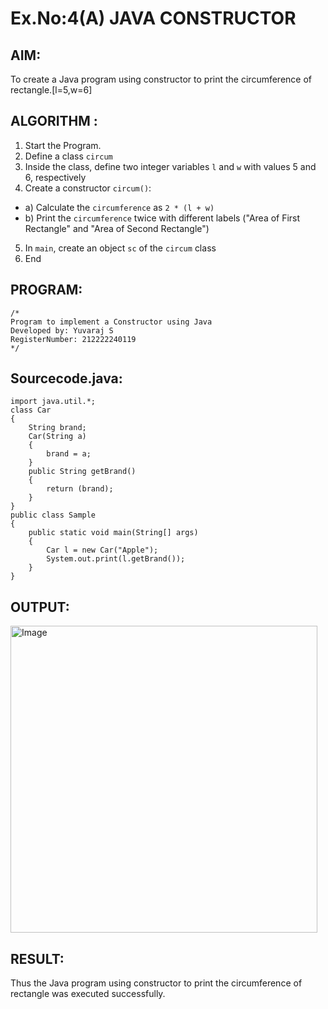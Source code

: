 # Ex.No:4(A)  JAVA CONSTRUCTOR
## AIM:
To create a Java program using constructor to print the circumference of rectangle.[l=5,w=6]

## ALGORITHM :
1. Start the Program.
2.	Define a class `circum`
3.	Inside the class, define two integer variables `l` and `w` with values 5 and 6, respectively
4.	Create a constructor `circum()`:
-	a) Calculate the `circumference` as `2 * (l + w)`
-	b) Print the `circumference` twice with different labels ("Area of First Rectangle" and "Area of Second Rectangle")
5.	In `main`, create an object `sc` of the `circum` class
6.	End
## PROGRAM:
 ```
/*
Program to implement a Constructor using Java
Developed by: Yuvaraj S
RegisterNumber: 212222240119
*/
```

## Sourcecode.java:
```
import java.util.*;
class Car 
{
	String brand;
    Car(String a)
    {
        brand = a;
	}
	public String getBrand() 
	{
	    return (brand);
	}
}
public class Sample 
{
	public static void main(String[] args) 
	{
        Car l = new Car("Apple");
        System.out.print(l.getBrand());
	}
}

```


## OUTPUT:

<img width="491" alt="Image" src="https://github.com/user-attachments/assets/51c5ce08-5f9a-414d-879b-d7223ac041bd" />

## RESULT:
Thus the Java program using constructor to print the circumference of rectangle was executed successfully.
